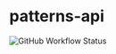 # patterns-api
![GitHub Workflow Status](https://github.com/lizaveta0/patterns-api/actions/workflows/gradle.yml/badge.svg)

